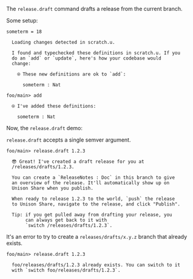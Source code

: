 The `release.draft` command drafts a release from the current branch.

Some setup:

``` unison
someterm = 18
```

``` ucm
  Loading changes detected in scratch.u.

  I found and typechecked these definitions in scratch.u. If you
  do an `add` or `update`, here's how your codebase would
  change:
  
    ⍟ These new definitions are ok to `add`:
    
      someterm : Nat

```

``` ucm
foo/main> add

  ⍟ I've added these definitions:
  
    someterm : Nat

```

Now, the `release.draft` demo:

`release.draft` accepts a single semver argument.

``` ucm
foo/main> release.draft 1.2.3

  😎 Great! I've created a draft release for you at
  /releases/drafts/1.2.3.
  
  You can create a `ReleaseNotes : Doc` in this branch to give
  an overview of the release. It'll automatically show up on
  Unison Share when you publish.
  
  When ready to release 1.2.3 to the world, `push` the release
  to Unison Share, navigate to the release, and click "Publish".
  
  Tip: if you get pulled away from drafting your release, you
       can always get back to it with
       `switch /releases/drafts/1.2.3`.

```

It's an error to try to create a `releases/drafts/x.y.z` branch that already exists.

``` ucm :error
foo/main> release.draft 1.2.3

  foo/releases/drafts/1.2.3 already exists. You can switch to it
  with `switch foo/releases/drafts/1.2.3`.

```
